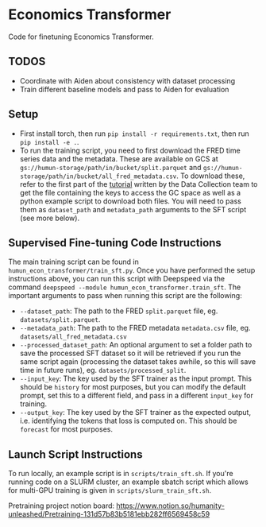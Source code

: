 # Economics Transformer
Code for finetuning Economics Transformer.

## TODOS
- Coordinate with Aiden about consistency with dataset processing
- Train different baseline models and pass to Aiden for evaluation

## Setup

- First install torch, then run `pip install -r requirements.txt`, then run `pip install -e .`.
- To run the training script, you need to first download the FRED time series data and the metadata. These are available on GCS at `gs://humun-storage/path/in/bucket/split.parquet` and `gs://humun-storage/path/in/bucket/all_fred_metadata.csv`. To download these, refer to the first part of the [tutorial](https://humanity-unleashed.notion.site/FRED-Time-Series-Scraping-Tutorial-51774df4e0a5484e8458ae4665e53664) written by the Data Collection team to get the file containing the keys to access the GC space as well as a python example script to download both files. You will need to pass them as `dataset_path` and `metadata_path` arguments to the SFT script (see more below).


## Supervised Fine-tuning Code Instructions

The main training script can be found in `humun_econ_transformer/train_sft.py`. Once you have performed the setup instructions above, you can run this script with Deepspeed via the command `deepspeed --module humun_econ_transformer.train_sft`. The important arguments to pass when running this script are the following:
 * `--dataset_path`: The path to the FRED `split.parquet` file, eg. `datasets/split.parquet`.
 * `--metadata_path`: The path to the FRED metadata `metadata.csv` file, eg. `datasets/all_fred_metadata.csv`
 * `--processed_dataset_path`: An optional argument to set a folder path to save the processed SFT dataset so it will be retrieved if you run the same script again (processing the dataset takes awhile, so this will save time in future runs), eg. `datasets/processed_split`.
 * `--input_key`: The key used by the SFT trainer as the input prompt. This should be `history` for most purposes, but you can modify the default prompt, set this to a different field, and pass in a different `input_key` for training.
 * `--output_key`: The key used by the SFT trainer as the expected output, i.e. identifying the tokens that loss is computed on. This should be `forecast` for most purposes.


## Launch Script Instructions

To run locally, an example script is in `scripts/train_sft.sh`. If you're running code on a SLURM cluster, an example sbatch script which allows for multi-GPU training is given in `scripts/slurm_train_sft.sh`.

Pretraining project notion board: https://www.notion.so/humanity-unleashed/Pretraining-131d57b83b5181ebb282ff6569458c59




